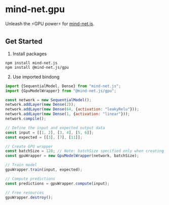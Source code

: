 # mind-net.gpu
Unleash the ⚡️GPU power⚡️ for [mind-net.js](https://www.npmjs.com/package/mind-net.js).

## Get Started

1. Install packages

```shell
npm install mind-net.js
npm install @mind-net.js/gpu
```

2. Use imported bindong
```javascript
import {SequentialModel, Dense} from "mind-net.js";
import {GpuModelWrapper} from "@mind-net.js/gpu";

const network = new SequentialModel();
network.addLayer(new Dense(2));
network.addLayer(new Dense(64, {activation: "leakyRelu"}));
network.addLayer(new Dense(1, {activation: "linear"}));
network.compile();

// Define the input and expected output data
const input = [[1, 2], [3, 4], [5, 6]];
const expected = [[3], [7], [11]];

// Create GPU wrapper
const batchSize = 128; // Note: batchSize specified only when creating the wrapper
const gpuWrapper = new GpuModelWrapper(network, batchSize);

// Train model
gpuWrapper.train(input, expected);

// Compute predictions
const predictions = gpuWrapper.compute(input);

// Free resources
gpuWrapper.destroy();
```